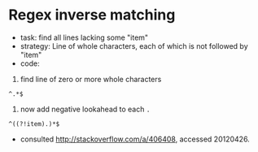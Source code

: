 Regex inverse matching
======================

 * task: find all lines lacking some "item" 
 * strategy: Line of whole characters, each of which is not followed by "item"
 * code:
  1. find line of zero or more whole characters 

~~~
^.*$
~~~
  1. now add negative lookahead to each `.`

~~~
^((?!item).)*$
~~~

 * consulted http://stackoverflow.com/a/406408, accessed 20120426.
